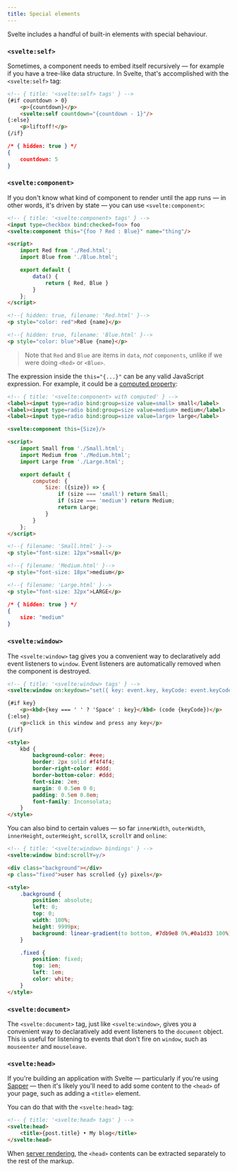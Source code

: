 ```yaml
---
title: Special elements
---
```


Svelte includes a handful of built-in elements with special behaviour.


### `<svelte:self>`

Sometimes, a component needs to embed itself recursively — for example if you have a tree-like data structure. In Svelte, that's accomplished with the `<svelte:self>` tag:

```html
<!-- { title: '<svelte:self> tags' } -->
{#if countdown > 0}
	<p>{countdown}</p>
	<svelte:self countdown="{countdown - 1}"/>
{:else}
	<p>liftoff!</p>
{/if}
```

```json
/* { hidden: true } */
{
	countdown: 5
}
```


### `<svelte:component>`

If you don't know what kind of component to render until the app runs — in other words, it's driven by state — you can use `<svelte:component>`:

```html
<!-- { title: '<svelte:component> tags' } -->
<input type=checkbox bind:checked=foo> foo
<svelte:component this="{foo ? Red : Blue}" name="thing"/>

<script>
	import Red from './Red.html';
	import Blue from './Blue.html';

	export default {
		data() {
			return { Red, Blue }
		}
	};
</script>
```

```html
<!--{ hidden: true, filename: 'Red.html' }-->
<p style="color: red">Red {name}</p>
```

```html
<!--{ hidden: true, filename: 'Blue.html' }-->
<p style="color: blue">Blue {name}</p>
```

> Note that `Red` and `Blue` are items in `data`, *not* `components`, unlike if we were doing `<Red>` or `<Blue>`.

The expression inside the `this="{...}"` can be any valid JavaScript expression. For example, it could be a [computed property](guide#computed-properties):

```html
<!-- { title: '<svelte:component> with computed' } -->
<label><input type=radio bind:group=size value=small> small</label>
<label><input type=radio bind:group=size value=medium> medium</label>
<label><input type=radio bind:group=size value=large> large</label>

<svelte:component this={Size}/>

<script>
	import Small from './Small.html';
	import Medium from './Medium.html';
	import Large from './Large.html';

	export default {
		computed: {
			Size: ({size}) => {
				if (size === 'small') return Small;
				if (size === 'medium') return Medium;
				return Large;
			}
		}
	};
</script>
```

```html
<!--{ filename: 'Small.html' }-->
<p style="font-size: 12px">small</p>
```

```html
<!--{ filename: 'Medium.html' }-->
<p style="font-size: 18px">medium</p>
```

```html
<!--{ filename: 'Large.html' }-->
<p style="font-size: 32px">LARGE</p>
```

```json
/* { hidden: true } */
{
	size: "medium"
}
```


### `<svelte:window>`

The `<svelte:window>` tag gives you a convenient way to declaratively add event listeners to `window`. Event listeners are automatically removed when the component is destroyed.

```html
<!-- { title: '<svelte:window> tags' } -->
<svelte:window on:keydown="set({ key: event.key, keyCode: event.keyCode })"/>

{#if key}
	<p><kbd>{key === ' ' ? 'Space' : key}</kbd> (code {keyCode})</p>
{:else}
	<p>click in this window and press any key</p>
{/if}

<style>
	kbd {
		background-color: #eee;
		border: 2px solid #f4f4f4;
		border-right-color: #ddd;
		border-bottom-color: #ddd;
		font-size: 2em;
		margin: 0 0.5em 0 0;
		padding: 0.5em 0.8em;
		font-family: Inconsolata;
	}
</style>
```

You can also bind to certain values — so far `innerWidth`, `outerWidth`, `innerHeight`, `outerHeight`, `scrollX`, `scrollY` and `online`:

```html
<!-- { title: '<svelte:window> bindings' } -->
<svelte:window bind:scrollY=y/>

<div class="background"></div>
<p class="fixed">user has scrolled {y} pixels</p>

<style>
	.background {
		position: absolute;
		left: 0;
		top: 0;
		width: 100%;
		height: 9999px;
		background: linear-gradient(to bottom, #7db9e8 0%,#0a1d33 100%);
	}

	.fixed {
		position: fixed;
		top: 1em;
		left: 1em;
		color: white;
	}
</style>
```


### `<svelte:document>`

The `<svelte:document>` tag, just like `<svelte:window>`, gives you a convenient way to declaratively add event listeners to the `document` object. This is useful for listening to events that don't fire on `window`, such as `mouseenter` and `mouseleave`.


### `<svelte:head>`

If you're building an application with Svelte — particularly if you're using [Sapper](https://sapper.svelte.technology) — then it's likely you'll need to add some content to the `<head>` of your page, such as adding a `<title>` element.

You can do that with the `<svelte:head>` tag:

```html
<!-- { title: '<svelte:head> tags' } -->
<svelte:head>
	<title>{post.title} • My blog</title>
</svelte:head>
```

When [server rendering](guide#server-side-rendering), the `<head>` contents can be extracted separately to the rest of the markup.
